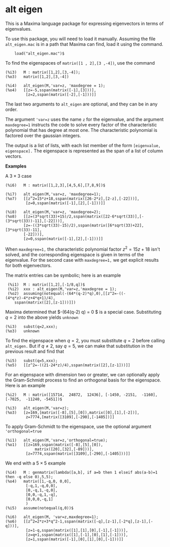 # alt eigen

 This is a Maxima language package for expressing eigenvectors in terms of eigenvalues.

To use this package, you will need to load it manually. Assuming the file 
`alt_eigen.mac` is in a path that Maxima can find, load it using the command.
~~~
	load("alt_eigen.mac")$
~~~
To find the eigenspaces of `matrix([1 , 2],[3 ,-4])`, use
the command
~~~
(%i3)	M : matrix([1,2],[3,-4]);
(%o3)	matrix([1,2],[3,-4])

(%i4)	alt_eigen(M,'var=z, 'maxdegree = 1);
(%o4)	[[z=-5,sspan(matrix([-1],[3]))],
         [z=2,sspan(matrix([-2],[-1]))]]
~~~
The last two arguments to `alt_eigen` are optional, and they can be in any order.

The argument `'var=z` uses the name `z` for the eigenvalue, and the argument `maxdegree=1` instructs the code to solve every factor of the characteristic polynomial that has degree at most one. The characteristic polynomial is factored over
the gaussian integers.

The output is a list of lists, with each list member of the form `[eigenvalue, eigenspace].` The eigenspace is represented as the span of a list of column vectors.

__Examples__

A $3 \times 3$ case

~~~
(%i6)	M : matrix([1,2,3],[4,5,6],[7,8,9])$

(%i7)	alt_eigen(M,'var=z, 'maxdegree=1);
(%o7)	[[z^2=15*z+18,sspan(matrix([26-2*z],[2-z],[-22]))],
         [z=0,sspan(matrix([-1],[2],[-1]))]]

(%i8)	alt_eigen(M,'var=z, 'maxdegree=2);
(%o8)	[[z=(3*sqrt(33)+15)/2,sspan(matrix([22-6*sqrt(33)],[-(3*sqrt(33))-11],[-22]))],  
        [z=-((3*sqrt(33)-15)/2),sspan(matrix([6*sqrt(33)+22],[3*sqrt(33)-11],
		[-22]))],
		[z=0,sspan(matrix([-1],[2],[-1]))]]
~~~
 When `maxdegree=1,` the characteristic polynomial factor $z^2=15 z+18$ isn't solved, 
 and the corresponding eigenspace is given in terms of the eigenvalue. For the 
 second case with `maxdegree=1,` we get explicit results for both eigenvectors.

 The matrix entries can be symbolic; here is an example
~~~  
 (%i1)	M : matrix([1,2],[-1/8,q])$
 (%i2)	xxx : alt_eigen(M,'var=z,'maxdegree = 1);
 (%o2)	assuming(notequal(-(64*(q-2)*q),0),[[z^2=-((-(4*q*z)-4*z+4*q+1)/4),
    sspan(matrix([2],[z-1]))]])
 ~~~
 Maxima determined that $-(64(q-2) q) = 0 $ is a special case. Substituting $q=2$ 
 into the above yields `unknown`
 ~~~
(%i3)	subst(q=2,xxx);
(%o3)	unknown
 ~~~
 To find the eigenspace when $q=2$, you must substitute $q=2$ before calling `alt_eigen.` But if $q \neq 2$, say $q=5$, we can make that substitution in the previous result and find that 
 ~~~
(%i5)	subst(q=5,xxx);
(%o5)	[[z^2=-((21-24*z)/4),sspan(matrix([2],[z-1]))]]
 ~~~

For an eigenspace with dimension two or greater, we can optionally apply the
Gram-Schmidt process to find an orthogonal basis for the eigenspace. Here is
an example
~~~
(%i2)	M : matrix([15714,  24872,  12436], [-1450, -2151,  -1160],[-7025,  -11240, -5451])$

(%i3)	alt_eigen(M,'var=z);
(%o3)	[z=169,[matrix([-8],[5],[0]),matrix([0],[1],[-2])],
         z=7774,[matrix([3109],[-290],[-1405])]]
~~~
To apply Gram-Schmidt to the eigenspace, use the optional argument 
`'orthogonal=true`
~~~
(%i1)	alt_eigen(M,'var=z,'orthogonal=true);
(%o1)	[[z=169,sspan(matrix([-8],[5],[0]),
             matrix([20],[32],[-89]))],
		 [z=7774,sspan(matrix([3109],[-290],[-1405]))]]
~~~

We end with a $5\times 5$ example

~~~
(%i4)	M : genmatrix(lambda([a,b], if a=b then 1 elseif abs(a-b)=1 then -q else 0),5,5);
(%o4)	matrix([1,-q,0,	0,0],
		 [-q,1,-q,0,0],
		 [0,-q,1,-q,0],
		 [0,0,-q,1,-q],
		 [0,0,0,-q,1]
		 )
(%i5)	assume(notequal(q,0))$

(%i6)	alt_eigen(M, 'var=z,maxdegree=1);
(%o6)	[[z^2=2*z+3*q^2-1,sspan(matrix([-q],[z-1],[-2*q],[z-1],[-q]))],
         [z=1-q,sspan(matrix([1],[1],[0],[-1],[-1]))],
		 [z=q+1,sspan(matrix([1],[-1],[0],[1],[-1]))],
		 [z=1,sspan(matrix([-1],[0],[1],[0],[-1]))]]
~~~
